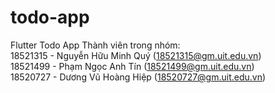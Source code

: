 # todo-app
Flutter Todo App 
Thành viên trong nhóm: 
<br> 18521315 - Nguyễn Hữu Minh Quý (18521315@gm.uit.edu.vn)
<br> 18521499 - Phạm Ngọc Anh Tín (18521499@gm.uit.edu.vn)
<br> 18520727 - Dương Vũ Hoàng Hiệp (18520727@gm.uit.edu.vn)
